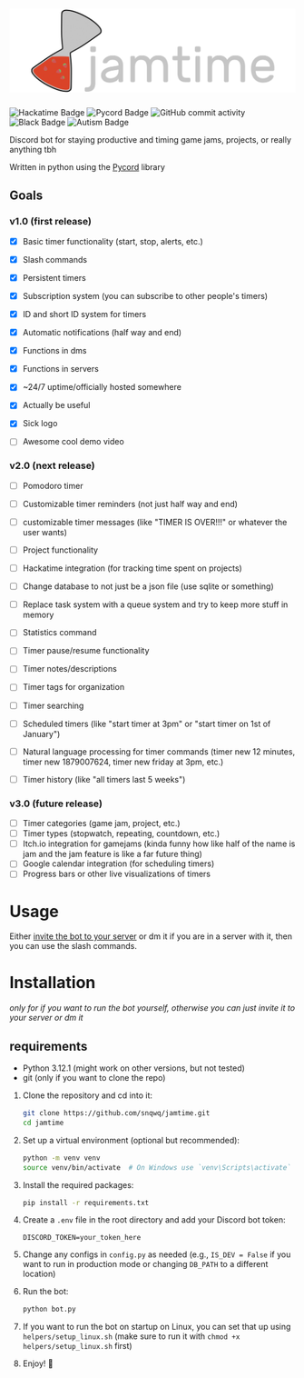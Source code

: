 # ![Prism 4 Steam](./assets/full_logo_light.png)
![Hackatime Badge](https://hackatime-badge.hackclub.com/U091H0MHT2B/jamtime?label=Time%20Wasted&style=for-the-badge)
![Pycord Badge](https://img.shields.io/badge/made_with-pycord-%237289da?style=for-the-badge&logo=discord&labelColor=%23424549)
![GitHub commit activity](https://img.shields.io/github/commit-activity/t/snqwq/jamtime?style=for-the-badge)
![Black Badge](https://img.shields.io/badge/code%20style-black-000000?style=for-the-badge)
![Autism Badge](https://img.shields.io/badge/powered_by-evil_autism-%23de3449?style=for-the-badge)

Discord bot for staying productive and timing game jams, projects, or really anything tbh

Written in python using the [Pycord](https://pycord.dev) library

## Goals

### v1.0 (first release)
- [x] Basic timer functionality (start, stop, alerts, etc.)
- [x] Slash commands
- [x] Persistent timers
- [x] Subscription system (you can subscribe to other people's timers)
- [x] ID and short ID system for timers
- [x] Automatic notifications (half way and end)
- [x] Functions in dms
- [x] Functions in servers
- [x] ~24/7 uptime/officially hosted somewhere
- [x] Actually be useful
- [x] Sick logo
- [ ] Awesome cool demo video


### v2.0 (next release)
- [ ] Pomodoro timer
- [ ] Customizable timer reminders (not just half way and end)
- [ ] customizable timer messages (like "TIMER IS OVER!!!" or whatever the user wants)
- [ ] Project functionality
- [ ] Hackatime integration (for tracking time spent on projects)
- [ ] Change database to not just be a json file (use sqlite or something)
- [ ] Replace task system with a queue system and try to keep more stuff in memory
- [ ] Statistics command
- [ ] Timer pause/resume functionality
- [ ] Timer notes/descriptions
- [ ] Timer tags for organization
- [ ] Timer searching
- [ ] Scheduled timers (like "start timer at 3pm" or "start timer on 1st of January")
- [ ] Natural language processing for timer commands (timer new 12 minutes, timer new 1879007624, timer new friday at 3pm, etc.)
- [ ] Timer history (like "all timers last 5 weeks")


### v3.0 (future release)
- [ ] Timer categories (game jam, project, etc.)
- [ ] Timer types (stopwatch, repeating, countdown, etc.)
- [ ] Itch.io integration for gamejams (kinda funny how like half of the name is jam and the jam feature is like a far future thing)
- [ ] Google calendar integration (for scheduling timers)
- [ ] Progress bars or other live visualizations of timers

# Usage

Either [invite the bot to your server](https://discord.com/oauth2/authorize?client_id=1389020970739826799&permissions=17602923513856&integration_type=0&scope=bot) or dm it if you are in a server with it, then you can use the slash commands.

# Installation

*only for if you want to run the bot yourself, otherwise you can just invite it to your server or dm it*

## requirements
- Python 3.12.1 (might work on other versions, but not tested)
- git (only if you want to clone the repo)

1. Clone the repository and cd into it:
    ```bash
    git clone https://github.com/snqwq/jamtime.git
    cd jamtime
    ```

2. Set up a virtual environment (optional but recommended):
    ```bash
    python -m venv venv
    source venv/bin/activate  # On Windows use `venv\Scripts\activate`
    ```

3. Install the required packages:
    ```bash
    pip install -r requirements.txt
    ```

4. Create a `.env` file in the root directory and add your Discord bot token:
    ```env
    DISCORD_TOKEN=your_token_here
    ```

5. Change any configs in `config.py` as needed (e.g., `IS_DEV = False` if you want to run in production mode or changing `DB_PATH` to a different location)

6. Run the bot:
    ```bash
    python bot.py
    ```
7. If you want to run the bot on startup on Linux, you can set that up using `helpers/setup_linux.sh` (make sure to run it with `chmod +x helpers/setup_linux.sh` first)

8. Enjoy! 🎉